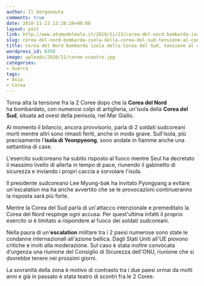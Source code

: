 ```yaml
---
author: Il Gorgonauta
comments: true
date: 2010-11-23 13:28:28+00:00
layout: post
link: http://www.atomodelmale.it/2010/11/23/corea-del-nord-bombarda-isola-della-corea-del-sud-tensione-al-confine/
slug: corea-del-nord-bombarda-isola-della-corea-del-sud-tensione-al-confine
title: Corea del Nord bombarda isola della Corea del Sud, tensione al confine.
wordpress_id: 8350
image: uploads/2010/11/coree-scontro.jpg
categories:
- Guerra
tags:
- Asia
- Corea
---
```



Torna alta la tensione fra la 2 Coree dopo che la **Corea del Nord** ha bombardato, con numerosi colpi di artiglieria, un'isola della **Corea del Sud**, situata ad ovest della penisola, nel Mar Giallo.

Al momento il bilancio, ancora provvisorio, parla di 2 soldati sudcoreani morti mentre altri sono rimasti feriti, anche in modo grave. Sull'isola, più precisamente l'**isola di Yeonpyeong**, sono andate in fiamme anche una settantina di case.

L'esercito sudcoreano ha subito risposto al fuoco mentre Seul ha decretato il massimo livello di allerta in tempo di pace, riunendo il gabinetto di sicurezza e inviando i propri caccia a sorvolare l'isola.

Il presidente sudcoreano Lee Myung-bak ha invitato Pyongyang a evitare un'escalation ma ha anche avvertito che se le provocazioni continueranno la risposta sarà più forte.

Mentre la Corea del Sud parla di un'attacco intenzionale e premeditato la Corea del Nord respinge ogni accusa. Per quest'ultima infatti il proprio esercito si è limitato a rispondere al fuoco dei soldati sudcoreani.

Nella paura di un'**escalation** militare tra i 2 paesi numerose sono state le condanne internazionali all'azione bellica. Dagli Stati Uniti all'UE piovono critiche e inviti alla moderazione. Sul caso è stata inoltre convocata d'urgenza una riunione del Consiglio di Sicurezza dell'ONU, riunione che si dovrebbe tenere nei prossimi giorni.

La sovranità della zona è motivo di contrasto tra i due paesi ormai da molti anni e già in passato è stata teatro di scontri fra le 2 Coree.
